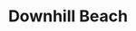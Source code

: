 ---
title: "Downhill Beach"
address: "Coleraine Borough Council, Cloonavon 66 Portstewart Road, Coleraine, Co. Derry, BT52 1EY"
tel: "+44 (0)28 7034 7034"
county: "Derry"
category: "Beaches"
type: "Content"
lat: "55.16853332519531"
lng: "-6.807496070861816"
---
